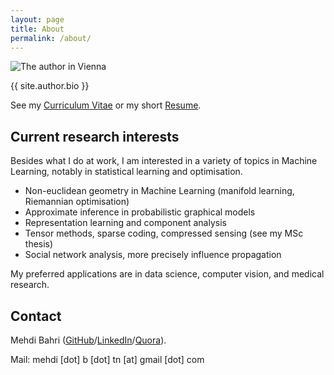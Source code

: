 ```yaml
---
layout: page
title: About
permalink: /about/
---
```


![The author in Vienna](../assets/images/me.jpg)

<!-- I am a Machine Learning researcher in training and will be starting my PhD in Statistical Machine Learning at Imperial College London in October. Previously, I was a research intern at [Speechmatics (Cantab Research Ltd.)](https://www.speechmatics.com) where I worked on improving the company's recurrent neural network language models. Prior to this, I was a Data Scientist at [HarperCollins Publishers](https://www.harpercollins.co.uk) in London. I graduated with an MSc in Advanced Computing from Imperial College London, and a *Diplôme d'Ingénieur* in Applied Mathematics and CS from Ensimag (Grenoble). -->

{{ site.author.bio }}

See my [Curriculum Vitae](http://bahri.io/Bahri_CV.pdf) or my short [Resume](http://bahri.io/Bahri_resume.pdf).

## Current research interests

Besides what I do at work, I am interested in a variety of topics in Machine Learning, notably in statistical learning and optimisation.

* Non-euclidean geometry in Machine Learning (manifold learning, Riemannian optimisation)
* Approximate inference in probabilistic graphical models
* Representation learning and component analysis
* Tensor methods, sparse coding, compressed sensing (see my MSc thesis)
* Social network analysis, more precisely influence propagation

My preferred applications are in data science, computer vision, and medical research.

## Contact

Mehdi Bahri ([GitHub](http://github.com/mbahri)/[LinkedIn](https://uk.linkedin.com/in/mehdibahri/en)/[Quora](https://www.quora.com/profile/Mehdi-Bahri)).

Mail: mehdi [dot] b [dot] tn [at] gmail [dot] com
